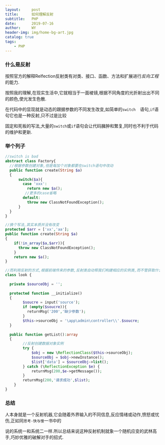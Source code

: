 ```yaml
---
layout:     post
title:      如何理解反射
subtitle:   PHP
date:       2019-07-16
author:     WY
header-img: img/home-bg-art.jpg
catalog: true
tags:
    - PHP
---
```


### 什么是反射

按照官方的解释Relfection反射类有对类、接口、函数、方法和扩展进行*反向工程*的能力.

按照我的理解,在现实生活中,它就相当于一面棱镜,根据不同角度的光折射出出不同的颜色,使光发生色散.

在代码中的显现就是动态的跟据参数的不同发生改变,如简单的`switch  `语句,`if`语句它也是一种反射,只不过是比较

固定和死板的写法,大量的`switch`或`if`语句会让代码臃肿和繁复,同时也不利于代码的维护和更新.



### 举个列子

````php
//switch is bad
abstract class Factory{
  //根据参数创建对象,但是每加个对象都要在switch语句中改动
  public function create(String $a)
  {
      switch($a){
        case 'xxx':
          return new $a();
         //更多的case省略
        default:
          throw new ClassNotFoundException();
      }
  }
}

//换个写法,其实本质并没有改变
protected $arr = ['xx','aa'];
public function create(String $a)
{
    if(!in_array($a,$arr)){
      throw new ClassNotFoundException();
    }
    return new $a();
}

//而利用反射的方式,根据前端传来的参数,反射类自动帮我们构建相应的实例类,而不管获取什么数据列表,getList代码只要写一次就可以了,具体逻辑和实现都跟本类分离开来
class look {
  
  private $sourceObj = '';
  
  protected function __initialize()
  {
        $soucre = input('source');
        if (empty($soucre)){
          returnMsg('200','缺少参数');
        }
        $this->sourceObj = '\app\admin\controller\\'.$soucre;
  }
  
  public function getList():array
  {
        //反射创建数据对象实例
        try {
            $obj = new \ReflectionClass($this->sourceObj);
            $sourceObj = $obj->newInstance();
            $list['data'] = $sourceObj->list();
        } catch (\ReflectionException $e) {
            returnMsg(200,$e->getMessage());
        }
        returnMsg(200,'请求成功',$list);
    }
}

````



### 总结

人本身就是一个反射机器,它会随着外界输入的不同信息,反应情绪或动作,愤怒或忧伤,正如同`思考-快与慢`一书中的

说的系统一和系统二一样.所以总结来说这种反射机制就象一个随机应变的武林高手,巧妙优雅的破解对手的招式.